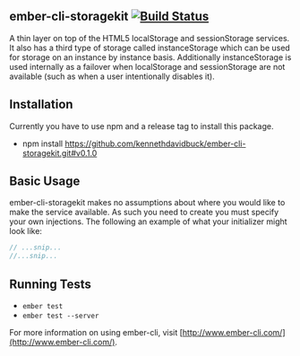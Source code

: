 ## ember-cli-storagekit [![Build Status](https://travis-ci.org/kennethdavidbuck/ember-cli-storagekit.svg?branch=develop)](https://travis-ci.org/kennethdavidbuck/ember-cli-storagekit)

A thin layer on top of the HTML5 localStorage and sessionStorage services. It also has a third type of storage called 
instanceStorage which can be used for storage on an instance by instance basis. Additionally instanceStorage is used 
internally as a failover when localStorage and sessionStorage are not available (such as when a user intentionally disables it).

## Installation

Currently you have to use npm and a release tag to install this package.

* npm install https://github.com/kennethdavidbuck/ember-cli-storagekit.git#v0.1.0

## Basic Usage
ember-cli-storagekit makes no assumptions about where you would like to make the service available. As such you need to 
create you must specify your own injections. The following an example of what your initializer might look like:

```javascript
// ...snip...
//...snip...
```

## Running Tests

* `ember test`
* `ember test --server`

For more information on using ember-cli, visit [http://www.ember-cli.com/](http://www.ember-cli.com/).
